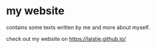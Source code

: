 # my website

contains some texts written by me and more about myself.

check out my website on https://laistie.github.io/